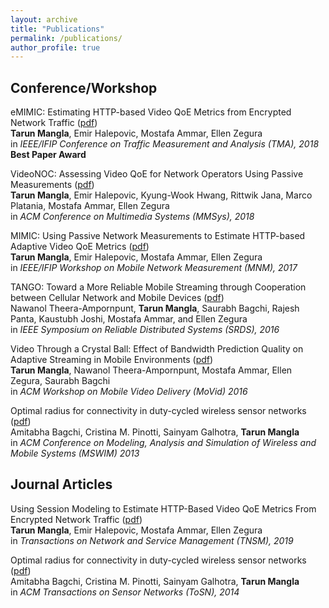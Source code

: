 ```yaml
---
layout: archive
title: "Publications"
permalink: /publications/
author_profile: true
---
```


Conference/Workshop
-------------------
eMIMIC: Estimating HTTP-based Video QoE Metrics from Encrypted Network Traffic ([pdf](link))  
**Tarun Mangla**, Emir Halepovic, Mostafa Ammar, Ellen Zegura  
in *IEEE/IFIP Conference on Traffic Measurement and Analysis (TMA), 2018*  
**Best Paper Award**

VideoNOC: Assessing Video QoE for Network Operators Using Passive Measurements ([pdf](link))  
**Tarun Mangla**, Emir Halepovic, Kyung-Wook Hwang, Rittwik Jana, Marco Platania, Mostafa Ammar, Ellen Zegura  
in *ACM Conference on Multimedia Systems (MMSys), 2018*

MIMIC: Using Passive Network Measurements to Estimate HTTP-based Adaptive Video QoE Metrics ([pdf](link))  
**Tarun Mangla**, Emir Halepovic, Mostafa Ammar, Ellen Zegura  
in *IEEE/IFIP Workshop on Mobile Network Measurement (MNM), 2017*

TANGO: Toward a More Reliable Mobile Streaming through Cooperation between Cellular Network and Mobile Devices ([pdf]())  
Nawanol Theera-Ampornpunt, **Tarun Mangla**, Saurabh Bagchi, Rajesh Panta, Kaustubh Joshi, Mostafa Ammar, and Ellen Zegura   
in *IEEE Symposium on Reliable Distributed Systems (SRDS), 2016* 

Video Through a Crystal Ball: Effect of Bandwidth Prediction Quality on Adaptive Streaming in Mobile Environments ([pdf](link))  
**Tarun Mangla**, Nawanol Theera-Ampornpunt, Mostafa Ammar, Ellen Zegura, Saurabh Bagchi  
in *ACM Workshop on Mobile Video Delivery (MoVid) 2016*

Optimal radius for connectivity in duty-cycled wireless sensor networks ([pdf](http://academicpages.github.io/files/paper1.pdf))  
Amitabha Bagchi, Cristina M. Pinotti, Sainyam Galhotra, **Tarun Mangla**  
in *ACM Conference on Modeling, Analysis and Simulation of Wireless and Mobile Systems (MSWIM) 2013*  


Journal Articles
---------------
Using Session Modeling to Estimate HTTP-Based Video QoE Metrics From Encrypted Network Traffic ([pdf](link))  
**Tarun Mangla**, Emir Halepovic, Mostafa Ammar, Ellen Zegura  
in *Transactions on Network and Service Management (TNSM), 2019*

Optimal radius for connectivity in duty-cycled wireless sensor networks ([pdf](link))  
Amitabha Bagchi, Cristina M. Pinotti, Sainyam Galhotra, **Tarun Mangla**  
in *ACM Transactions on Sensor Networks (ToSN), 2014*
 
 
 


